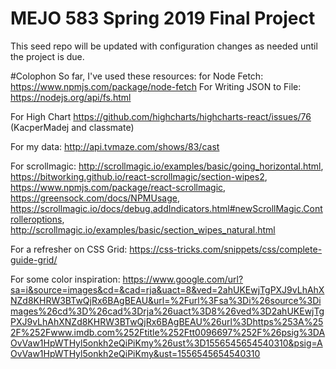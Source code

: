 # MEJO 583 Spring 2019 Final Project

This seed repo will be updated with configuration changes as needed until the project is due.


#Colophon 
So far, I've used these resources:
for Node Fetch: https://www.npmjs.com/package/node-fetch
For Writing JSON to File: https://nodejs.org/api/fs.html

For High Chart 
https://github.com/highcharts/highcharts-react/issues/76 (KacperMadej and classmate)

For my data:
http://api.tvmaze.com/shows/83/cast

For scrollmagic:
http://scrollmagic.io/examples/basic/going_horizontal.html, 
https://bitworking.github.io/react-scrollmagic/section-wipes2, 
https://www.npmjs.com/package/react-scrollmagic, 
https://greensock.com/docs/NPMUsage, 
https://scrollmagic.io/docs/debug.addIndicators.html#newScrollMagic.Controlleroptions, 
http://scrollmagic.io/examples/basic/section_wipes_natural.html

For a refresher on CSS Grid:
https://css-tricks.com/snippets/css/complete-guide-grid/

For some color inspiration:
https://www.google.com/url?sa=i&source=images&cd=&cad=rja&uact=8&ved=2ahUKEwjTgPXJ9vLhAhXNZd8KHRW3BTwQjRx6BAgBEAU&url=%2Furl%3Fsa%3Di%26source%3Dimages%26cd%3D%26cad%3Drja%26uact%3D8%26ved%3D2ahUKEwjTgPXJ9vLhAhXNZd8KHRW3BTwQjRx6BAgBEAU%26url%3Dhttps%253A%252F%252Fwww.imdb.com%252Ftitle%252Ftt0096697%252F%26psig%3DAOvVaw1HpWTHyl5onkh2eQiPiKmy%26ust%3D1556545654540310&psig=AOvVaw1HpWTHyl5onkh2eQiPiKmy&ust=1556545654540310